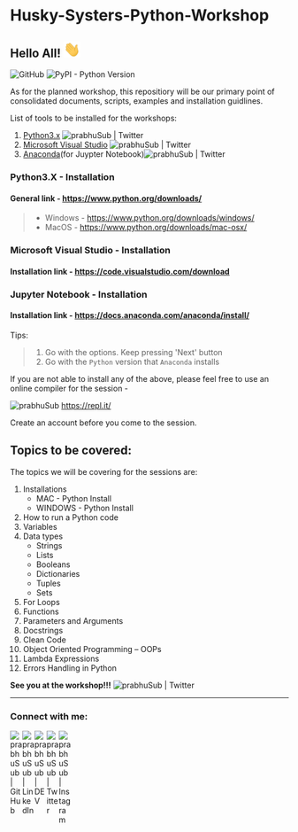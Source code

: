 # Husky-Systers-Python-Workshop

## Hello All! <img src="https://raw.githubusercontent.com/ABSphreak/ABSphreak/master/gifs/Hi.gif" width="30px"></h2>

![GitHub](https://img.shields.io/github/license/prabhuSub/Husky-Systers-Python-Workshop)
![PyPI - Python Version](https://img.shields.io/pypi/pyversions/py)

As for the planned workshop, this repositiory will be our primary point of consolidated documents, scripts, examples and installation guidlines.

List of tools to be installed for the workshops:
1. [Python3.x](https://github.com/prabhuSub/Husky-Systers-Python-Workshop#python3x---installation) <img alt="prabhuSub | Twitter" width="22px" src="https://user-images.githubusercontent.com/43825167/108293934-dccba780-7162-11eb-9a52-599cbca3e86e.png" />
2. [Microsoft Visual Studio](https://github.com/prabhuSub/Husky-Systers-Python-Workshop#microsoft-visual-studio---installation) <img alt="prabhuSub | Twitter" width="22px" src="https://user-images.githubusercontent.com/43825167/108293074-8d857700-7162-11eb-8498-db6b5df49530.png" />
3. [Anaconda](https://github.com/prabhuSub/Husky-Systers-Python-Workshop#jupyter-notebook---installation)(for Juypter Notebook)<img alt="prabhuSub | Twitter" width="22px" src="https://user-images.githubusercontent.com/43825167/108293985-f371fe80-7162-11eb-9c98-cefc8e91e9f4.png" />

### Python3.X - Installation

#### General link - https://www.python.org/downloads/

>- Windows - https://www.python.org/downloads/windows/
>- MacOS - https://www.python.org/downloads/mac-osx/

### Microsoft Visual Studio - Installation
#### Installation link - https://code.visualstudio.com/download


### Jupyter Notebook - Installation
#### Installation link - https://docs.anaconda.com/anaconda/install/

Tips:
>1. Go with the options. Keep pressing 'Next' button
>2. Go with the `Python` version that `Anaconda` installs


If you are not able to install any of the above, 
please feel free to use an online compiler for the session - 

<img alt="prabhuSub" width="55px" src="https://user-images.githubusercontent.com/43825167/108306232-b9f8bd80-7179-11eb-88d5-a45a76f4f1b6.png" /> https://repl.it/

Create an account before you come to the session.


## Topics to be covered:
The topics we will be covering for the sessions are:

1. Installations
    - MAC - Python Install
    - WINDOWS - Python Install
2. How to run a Python code
3. Variables
4. Data types
    - Strings
    - Lists
    - Booleans
    - Dictionaries
    - Tuples
    - Sets
5. For Loops
6. Functions
7. Parameters and Arguments
8. Docstrings
9. Clean Code
10. Object Oriented Programming – OOPs
11. Lambda Expressions
12. Errors Handling in Python


**See you at the workshop!!!** <img alt="prabhuSub | Twitter" width="22px" src="https://user-images.githubusercontent.com/43825167/108305706-984b0680-7178-11eb-8a7a-01653424b278.png" />

--------------------------------------------------------------------------------------

### Connect with me:
[<img align="left" alt="prabhuSub | GitHub" width="22px" src="https://user-images.githubusercontent.com/43825167/108306520-5327d400-717a-11eb-964c-3d0a6b99f7f9.png" />][GitHub]
[<img align="left" alt="prabhuSub | LinkedIn" width="22px" src="https://cdn.jsdelivr.net/npm/simple-icons@v3/icons/linkedin.svg" />][linkedin]
[<img align="left" alt="prabhuSub | DEV" width="22px" src="https://user-images.githubusercontent.com/43825167/94376726-67dfce80-00ea-11eb-84c4-4a0c1496cec9.png" />][DEV]
[<img align="left" alt="prabhuSub | Twitter" width="22px" src="https://cdn.jsdelivr.net/npm/simple-icons@v3/icons/twitter.svg" />][twitter]
[<img align="left" alt="prabhuSub | Instagram" width="22px" src="https://cdn.jsdelivr.net/npm/simple-icons@v3/icons/instagram.svg" />][instagram]

[twitter]: https://twitter.com/prabhus165
[instagram]: https://instagram.com/prabhs_silver
[linkedin]: https://linkedin.com/in/prabhu-subramanian
[DEV]: https://dev.to/prabhusub
[GitHub]: https://github.com/login?return_to=%2FprabhuSub
